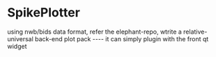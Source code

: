 # SpikePlotter
using nwb/bids data format, refer the elephant-repo, wtrite a relative-universal back-end plot pack ---- it can simply plugin with the front qt widget 
